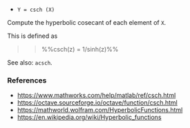 * `Y = csch (X)`

Compute the hyperbolic cosecant of each element of `X`.

This is defined as

>> %%csch(z) = 1/sinh(z)%%

See also: `acsch`.

### References

* https://www.mathworks.com/help/matlab/ref/csch.html
* https://octave.sourceforge.io/octave/function/csch.html
* https://mathworld.wolfram.com/HyperbolicFunctions.html
* https://en.wikipedia.org/wiki/Hyperbolic_functions
